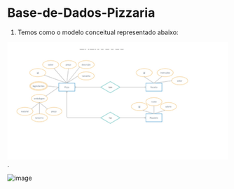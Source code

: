# Base-de-Dados-Pizzaria

1) Temos como o modelo conceitual representado abaixo:

![Pizzaria.jpg](Pizzaria.jpg).
	
![image](https://github.com/fabianor135/Base-de-Dados-Pizzaria/assets/84815028/91603144-08dc-407a-b20b-1bb66a212a5f)


